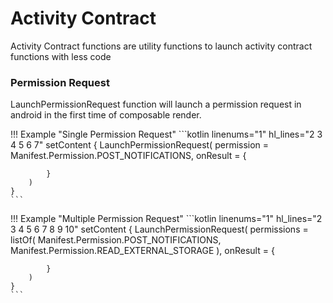 # Activity Contract

Activity Contract functions are utility functions to launch activity contract functions with less code

### Permission Request
LaunchPermissionRequest function will launch a permission request in android in the first time of composable render.

!!! Example "Single Permission Request"
    ```kotlin linenums="1" hl_lines="2 3 4 5 6 7"
    setContent {
        LaunchPermissionRequest(
            permission = Manifest.Permission.POST_NOTIFICATIONS,
            onResult = { 
            
            }
        )
    }
    ```

!!! Example "Multiple Permission Request"
    ```kotlin linenums="1" hl_lines="2 3 4 5 6 7 8 9 10"
    setContent {
        LaunchPermissionRequest(
            permissions = listOf(
                Manifest.Permission.POST_NOTIFICATIONS,
                Manifest.Permission.READ_EXTERNAL_STORAGE
            ),
            onResult = {
    
            }
        )
    }
    ```


